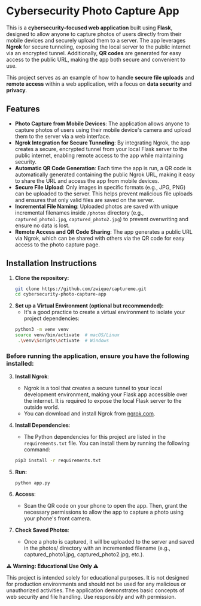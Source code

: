 # Cybersecurity Photo Capture App

This is a **cybersecurity-focused web application** built using **Flask**, designed to allow anyone to capture photos of users directly from their mobile devices and securely upload them to a server. The app leverages **Ngrok** for secure tunneling, exposing the local server to the public internet via an encrypted tunnel. Additionally, **QR codes** are generated for easy access to the public URL, making the app both secure and convenient to use.

This project serves as an example of how to handle **secure file uploads** and **remote access** within a web application, with a focus on **data security** and **privacy**.

## Features

- **Photo Capture from Mobile Devices**: The application allows anyone to capture photos of users using their mobile device's camera and upload them to the server via a web interface.
- **Ngrok Integration for Secure Tunneling**: By integrating Ngrok, the app creates a secure, encrypted tunnel from your local Flask server to the public internet, enabling remote access to the app while maintaining security.
- **Automatic QR Code Generation**: Each time the app is run, a QR code is automatically generated containing the public Ngrok URL, making it easy to share the URL and access the app from mobile devices.
- **Secure File Upload**: Only images in specific formats (e.g., JPG, PNG) can be uploaded to the server. This helps prevent malicious file uploads and ensures that only valid files are saved on the server.
- **Incremental File Naming**: Uploaded photos are saved with unique incremental filenames inside `/photos` directory (e.g., `captured_photo1.jpg`, `captured_photo2.jpg`) to prevent overwriting and ensure no data is lost.
- **Remote Access and QR Code Sharing**: The app generates a public URL via Ngrok, which can be shared with others via the QR code for easy access to the photo capture page.


## Installation Instructions
1. **Clone the repository:**
   ```bash
   git clone https://github.com/zwique/captureme.git
   cd cybersecurity-photo-capture-app
   ```
2. **Set up a Virtual Environment (optional but recommended):**
   - It's a good practice to create a virtual environment to isolate your project dependencies:
   ```bash
   python3 -m venv venv
   source venv/bin/activate  # macOS/Linux
    .\venv\Scripts\activate  # Windows
    ```
### Before running the application, ensure you have the following installed:

3. **Install Ngrok**:
   - Ngrok is a tool that creates a secure tunnel to your local development environment, making your Flask app accessible over the internet. It is required to expose the local Flask server to the outside world.
   - You can download and install Ngrok from [ngrok.com](https://ngrok.com/).

4. **Install Dependencies**:
   - The Python dependencies for this project are listed in the `requirements.txt` file. You can install them by running the following command:
   ```bash
   pip3 install -r requirements.txt
    ```
5. **Run:**
   ```
   python app.py
   ```
6. **Access**:
   - Scan the QR code on your phone to open the app. Then, grant the necessary permissions to allow the app to capture a photo using your phone's front camera.
8. **Check Saved Photos**:
   - Once a photo is captured, it will be uploaded to the server and saved in the photos/ directory with an incremented filename (e.g., captured_photo1.jpg, captured_photo2.jpg, etc.).

  **⚠️ Warning: Educational Use Only ⚠️**

This project is intended solely for educational purposes. It is not designed for production environments and should not be used for any malicious or unauthorized activities. The application demonstrates basic concepts of web security and file handling. Use responsibly and with permission.

